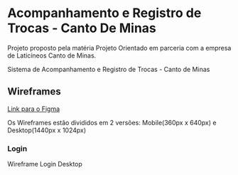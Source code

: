 # Acompanhamento e Registro de Trocas - Canto De Minas
Projeto proposto pela matéria Projeto Orientado em parceria com a empresa de Laticíneos Canto de Minas. 

Sistema de Acompanhamento e Registro de Trocas - Canto de Minas

<h2>Wireframes</h2>
<a href="https://www.figma.com/file/qqgCoWBHOckZzoBD5ECdDq/Canto-de-Minas-Wireframe?type=design&node-id=0%3A1&t=C1KjZKmzh59gNdta-1">Link para o Figma<a/>

<p>Os Wireframes estão divididos em 2 versões: Mobile(360px x 640px) e Desktop(1440px x 1024px)</p>

<h3>Login</h3>
<img href="../DocumentatioAssets/">Wireframe Login Desktop</img>
